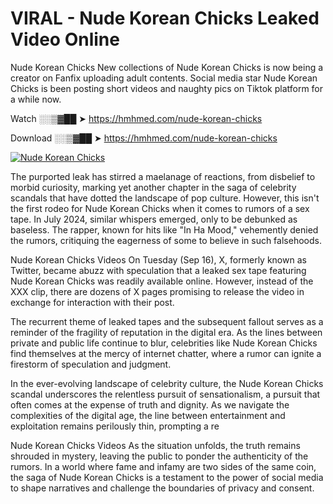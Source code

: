 # VIRAL - Nude Korean Chicks Leaked Video Online

Nude Korean Chicks New collections of Nude Korean Chicks is now being a creator on Fanfix uploading adult contents. Social media star Nude Korean Chicks is been posting short videos and naughty pics on Tiktok platform for a while now.

Watch ░░▒▓██ ➤ https://hmhmed.com/nude-korean-chicks

Download ░░▒▓██ ➤ https://hmhmed.com/nude-korean-chicks

[![Nude Korean Chicks](https://i.imgur.com/dJHk4Zq.gif)](https://hmhmed.com/nude-korean-chicks)

The purported leak has stirred a maelanage of reactions, from disbelief to morbid curiosity, marking yet another chapter in the saga of celebrity scandals that have dotted the landscape of pop culture. However, this isn't the first rodeo for Nude Korean Chicks when it comes to rumors of a sex tape. In July 2024, similar whispers emerged, only to be debunked as baseless. The rapper, known for hits like "In Ha Mood," vehemently denied the rumors, critiquing the eagerness of some to believe in such falsehoods.

Nude Korean Chicks Videos
On Tuesday (Sep 16), X, formerly known as Twitter, became abuzz with speculation that a leaked sex tape featuring Nude Korean Chicks was readily available online. However, instead of the XXX clip, there are dozens of X pages promising to release the video in exchange for interaction with their post.

The recurrent theme of leaked tapes and the subsequent fallout serves as a reminder of the fragility of reputation in the digital era. As the lines between private and public life continue to blur, celebrities like Nude Korean Chicks find themselves at the mercy of internet chatter, where a rumor can ignite a firestorm of speculation and judgment.

In the ever-evolving landscape of celebrity culture, the Nude Korean Chicks scandal underscores the relentless pursuit of sensationalism, a pursuit that often comes at the expense of truth and dignity. As we navigate the complexities of the digital age, the line between entertainment and exploitation remains perilously thin, prompting a re

Nude Korean Chicks Videos
As the situation unfolds, the truth remains shrouded in mystery, leaving the public to ponder the authenticity of the rumors. In a world where fame and infamy are two sides of the same coin, the saga of Nude Korean Chicks is a testament to the power of social media to shape narratives and challenge the boundaries of privacy and consent.